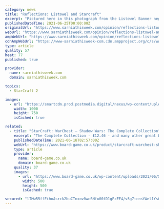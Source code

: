```yaml
---
category: news
title: "Reflections: Listowel and Starcraft"
excerpt: "Pictured here in this photograph from the Listowel Banner negative files at the Stratford-Perth Archives are: from left, Robert Fiddler, general manager, and George Burgers, production manager, with the first model of a tent trailer manufactured in Listowel."
publishedDateTime: 2021-06-25T00:00:00Z
originalUrl: "https://www.sarniathisweek.com/opinion/reflections-listowel-and-starcraft"
webUrl: "https://www.sarniathisweek.com/opinion/reflections-listowel-and-starcraft"
ampWebUrl: "https://www.sarniathisweek.com/opinion/reflections-listowel-and-starcraft/wcm/e45ba035-0578-42a4-8fcc-f6dd29f1298f/amp/"
cdnAmpWebUrl: "https://www-sarniathisweek-com.cdn.ampproject.org/c/s/www.sarniathisweek.com/opinion/reflections-listowel-and-starcraft/wcm/e45ba035-0578-42a4-8fcc-f6dd29f1298f/amp/"
type: article
quality: 57
heat: 77
published: true

provider:
  name: sarniathisweek.com
  domain: sarniathisweek.com

topics:
  - StarCraft 2

images:
  - url: "https://smartcdn.prod.postmedia.digital/nexus/wp-content/uploads/2021/06/sf.0626-sf-reflections.jpg"
    width: 1000
    height: 750
    isCached: true

related:
  - title: "StarCraft: WarChest – Shadow Wars: The Complete Collection"
    excerpt: "The Complete Collection - £12.46 - and many other great board games are available for the lowest prices at Zatu Games UK! Browse our online store today!"
    publishedDateTime: 2021-06-18T02:57:00Z
    webUrl: "https://www.board-game.co.uk/product/starcraft-warchest-shadow-wars-the-complete-collection/"
    type: article
    provider:
      name: board-game.co.uk
      domain: board-game.co.uk
    quality: 37
    images:
      - url: "https://www.board-game.co.uk/wp-content/uploads/2021/06/StarCraft-WarChest-Shadow-Wars-The-Complete-Collection.jpg"
        width: 500
        height: 500
        isCached: true

secured: "lIMw55ffFihoAsrck2buCTnxov0wcSNfu00fD1gFzFF4/v3g7tcnsYAel1YsOluS2mWd3vnrpIQE6quoYtfReVzx+skxZzZDYALh/VgGXuSFpGTgeRkIPUJ3aHbdjshC29Y7fOJLQMkItr5mM5UC4pIDlHmjOv2kTuF/1cr5CtMo9X1rIqyOV4Q7M13+CTbXPgT0XtpMxipwn7dLQhrdY+DZSeNDvCizAbPemWfCFDtDC/DMqA6/YyPFAjTzf3GvaLcJaTAU4jnteR6O9N2viNg6vLMAMkAqfFxudP5EYoalHi+xVhoEE4rkTF3TkKpwPYKa8vKcUfF6i3OiWT3AVthlGeGhfzvqdJMdZmf40zQ=;85hFyhLBZQBpim4RseWq2Q=="
---
```


